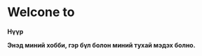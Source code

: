 
<html>
<head>
    <h1><strong>Welcone to</h1> 
        </head>
<body>
    <p>Нүүр</p>    
    <p>Энэд миний хобби, гэр бүл болон миний тухай мэдэх болно.</p>
</body>
</html>
